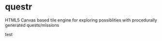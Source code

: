 # questr
HTML5 Canvas based tile engine for exploring possiblities with procedurally generated quests/missions

test
